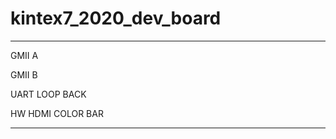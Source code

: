 # kintex7_2020_dev_board

----------------------------------------------

GMII A

GMII B

UART LOOP BACK

HW HDMI COLOR BAR

----------------------------------------------
